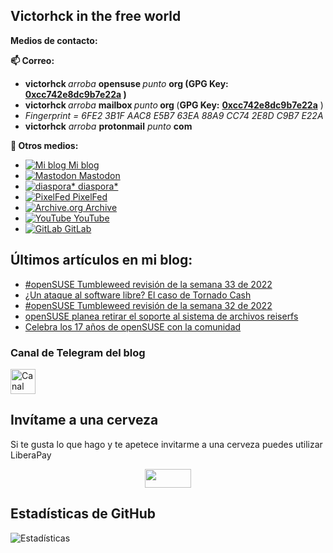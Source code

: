## Victorhck in the free world 

<!--
**victorhck/victorhck** is a ✨ _special_ ✨ repository because its `README.md` (this file) appears on your GitHub profile.

Here are some ideas to get you started:

- 🔭 I’m currently working on ...
- 🌱 I’m currently learning ...
- 👯 I’m looking to collaborate on ...
- 🤔 I’m looking for help with ...
- 💬 Ask me about ...
- 📫 How to reach me: ...
- 😄 Pronouns: ...
- ⚡ Fun fact: ...
-->

<strong>Medios de contacto:</strong>

<strong>📫 Correo:</strong>
<ul>
	<li><strong>victorhck </strong><em>arroba </em><strong>opensuse </strong><em>punto</em> <strong>org (GPG Key: <a href="https://keyserver.ubuntu.com/pks/lookup?search=0xcc742e8dc9b7e22a&fingerprint=on&op=index" target="_blank" rel="noopener">0xcc742e8dc9b7e22a</a> )</strong></li>
	<li><strong>victorhck </strong><em>arroba </em><strong>mailbox </strong><em>punto</em><strong> org </strong>(<strong>GPG Key:</strong> <a href="https://keyserver.ubuntu.com/pks/lookup?search=0xcc742e8dc9b7e22a&fingerprint=on&op=index" target="_blank" rel="noopener"><strong>0xcc742e8dc9b7e22a</strong></a> )</li>
	<li><em>Fingerprint = 6FE2 3B1F AAC8 E5B7 63EA 88A9 CC74 2E8D C9B7 E22A</em></li>
	<li><strong>victorhck</strong> <em>arroba</em> <strong>protonmail</strong> <em>punto</em> <strong>com</strong></li>
</ul>

<strong>💬 Otros medios:</strong>
* [![Mi blog](https://s1.wp.com/wp-content/mu-plugins/post-flair/sharing/images/icon-wordpress.png) Mi blog](https://victorhckinthefreeworld.com)
* [![Mastodon](https://pod.orkz.net/uploads/images/scaled_full_439a55d6cac2086fdd94.png) Mastodon](https://mastodon.social/@victorhck)
* [![diaspora*](https://pod.orkz.net/uploads/images/scaled_full_a87cf779ccf3face1d8a.png) diaspora*](https://pod.orkz.net/u/victorhck)
* [![PixelFed](https://pod.orkz.net/uploads/images/scaled_full_b7c16a11d5410ab02911.png) PixelFed](https://pixelfed.social/victorhck)
* [![Archive.org](https://pod.orkz.net/uploads/images/scaled_full_04908d5bfcc639b55841.jpg) Archive](https://archive.org/details/@victorhck)
* [![YouTube](https://pod.orkz.net/uploads/images/scaled_full_7156003ff74aaa4308f7.png) YouTube](https://www.youtube.com/user/jcwl70/)
* [![GitLab](https://pod.orkz.net/uploads/images/scaled_full_af4ca769a2cd313d8363.png) GitLab](https://gitlab.com/victorhck)

## Últimos artículos en mi blog:
<!-- BLOG-POST-LIST:START -->
- [#openSUSE Tumbleweed revisión de la semana 33 de 2022](https://victorhckinthefreeworld.com/2022/08/19/opensuse-tumbleweed-revision-de-la-semana-33-de-2022/)
- [¿Un ataque al software libre? El caso de Tornado Cash](https://victorhckinthefreeworld.com/2022/08/15/un-ataque-al-software-libre-el-caso-de-tornado-cash/)
- [#openSUSE Tumbleweed revisión de la semana 32 de 2022](https://victorhckinthefreeworld.com/2022/08/12/opensuse-tumbleweed-revision-de-la-semana-32-de-2022/)
- [openSUSE planea retirar el soporte al sistema de archivos reiserfs](https://victorhckinthefreeworld.com/2022/08/11/opensuse-planea-retirar-el-soporte-al-sistema-de-archivos-reiserfs/)
- [Celebra los 17 años de openSUSE con la comunidad](https://victorhckinthefreeworld.com/2022/08/09/celebra-los-17-anos-de-opensuse-con-la-comunidad/)
<!-- BLOG-POST-LIST:END -->

### Canal de Telegram del blog
<a href="https://t.me/victorhck">
<img src="https://victorhckinthefreeworld.files.wordpress.com/2020/05/telegram.png" width="40" height="40" alt="Canal de Telegram" />
</a>

## Invítame a una cerveza
Si te gusta lo que hago y te apetece invitarme a una cerveza puedes utilizar LiberaPay
 
<p style="text-align: center;"><a href="https://es.liberapay.com/victorhck/donate" target="_blank" rel="noopener"><img class="aligncenter wp-image-8601 size-full" title="LiberaPay" src="https://victorhckinthefreeworld.files.wordpress.com/2019/12/widgets-victorhck-liberapay.png" alt="" width="74" height="30" /></a></p>

## Estadísticas de GitHub

![Estadísticas](https://github-readme-stats.vercel.app/api/?username=victorhck&count_private=true&theme=tokyonight&showicons=true)

<!--
## Estadísticas de GitHub
<a href="https://github.com/victorhck">
<img align="center" alt="estadísticas de GitHub de Victorhck" src="https://github-readme-stats.codestackr.vercel.app/api?username=victorhck&show_icons=true&hide_border=true&count_private=true&include_all_commits=true&theme=radical" />
</a>

<p>

<a href="https://github.com/victorhck">
  <img align="center" src="https://github-readme-stats.anuraghazra1.vercel.app/api/top-langs/?username=victorhck&layout=compact&theme=radical" />
</a>

-->
